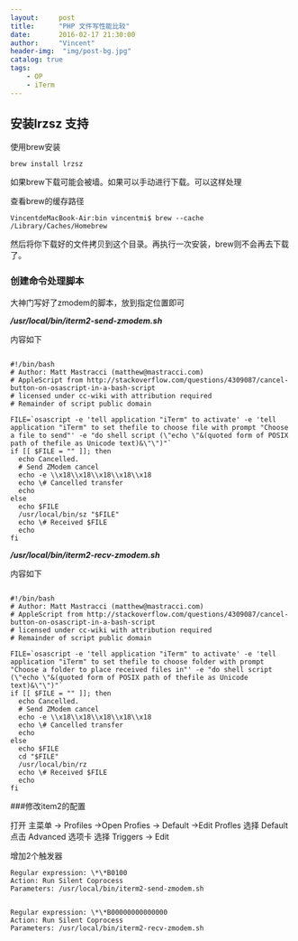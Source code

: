 ```yaml
---
layout:     post
title:      "PHP 文件写性能比较"
date:       2016-02-17 21:30:00
author:     "Vincent"
header-img:  "img/post-bg.jpg"
catalog: true
tags:
    - OP
    - iTerm
---
```

## 安装lrzsz 支持

使用brew安装

```
brew install lrzsz
```

如果brew下载可能会被墙。如果可以手动进行下载。可以这样处理
<!--more-->
查看brew的缓存路径

```
VincentdeMacBook-Air:bin vincentmi$ brew --cache
/Library/Caches/Homebrew
```

然后将你下载好的文件拷贝到这个目录。再执行一次安装，brew则不会再去下载了。


### 创建命令处理脚本

大神门写好了zmodem的脚本，放到指定位置即可

***/usr/local/bin/iterm2-send-zmodem.sh***

内容如下

```

#!/bin/bash
# Author: Matt Mastracci (matthew@mastracci.com)
# AppleScript from http://stackoverflow.com/questions/4309087/cancel-button-on-osascript-in-a-bash-script
# licensed under cc-wiki with attribution required
# Remainder of script public domain

FILE=`osascript -e 'tell application "iTerm" to activate' -e 'tell application "iTerm" to set thefile to choose file with prompt "Choose a file to send"' -e "do shell script (\"echo \"&(quoted form of POSIX path of thefile as Unicode text)&\"\")"`
if [[ $FILE = "" ]]; then
  echo Cancelled.
  # Send ZModem cancel
  echo -e \\x18\\x18\\x18\\x18\\x18
  echo \# Cancelled transfer
  echo
else
  echo $FILE
  /usr/local/bin/sz "$FILE"
  echo \# Received $FILE
  echo
fi
```

***/usr/local/bin/iterm2-recv-zmodem.sh***

内容如下

```

#!/bin/bash
# Author: Matt Mastracci (matthew@mastracci.com)
# AppleScript from http://stackoverflow.com/questions/4309087/cancel-button-on-osascript-in-a-bash-script
# licensed under cc-wiki with attribution required 
# Remainder of script public domain

FILE=`osascript -e 'tell application "iTerm" to activate' -e 'tell application "iTerm" to set thefile to choose folder with prompt "Choose a folder to place received files in"' -e "do shell script (\"echo \"&(quoted form of POSIX path of thefile as Unicode text)&\"\")"`
if [[ $FILE = "" ]]; then
  echo Cancelled.
  # Send ZModem cancel
  echo -e \\x18\\x18\\x18\\x18\\x18
  echo \# Cancelled transfer
  echo
else
  echo $FILE
  cd "$FILE"
  /usr/local/bin/rz
  echo \# Received $FILE
  echo
fi

```


###修改item2的配置

打开 主菜单 -> Profiles ->Open Profies -> Default ->Edit Profles
选择 Default 
点击 Advanced 选项卡
选择 Triggers -> Edit

增加2个触发器

```
Regular expression: \*\*B0100 
Action: Run Silent Coprocess 
Parameters: /usr/local/bin/iterm2-send-zmodem.sh


Regular expression: \*\*B00000000000000 
Action: Run Silent Coprocess 
Parameters: /usr/local/bin/iterm2-recv-zmodem.sh
```






